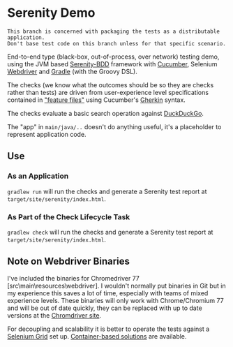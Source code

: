 # Serenity Demo

```
This branch is concerned with packaging the tests as a distributable application.
Don't base test code on this branch unless for that specific scenario.
```

End-to-end type (black-box, out-of-process, over network) testing demo, using the JVM based [Serenity-BDD](http://www.thucydides.info/#/) framework with [Cucumber](https://cucumber.io/), Selenium [Webdriver](https://www.seleniumhq.org/docs/03_webdriver.jsp) and [Gradle](https://gradle.org/) (with the Groovy DSL).

The checks (we know what the outcomes should be so they are checks rather than tests) are driven from user-experience level specifications contained in ["feature files"](src/main/resources/features/search/search.feature) using Cucumber's [Gherkin](https://cucumber.io/docs/gherkin/reference/) syntax.

The checks evaluate a basic search operation against [DuckDuckGo](https://duckduckgo.com/).

The "app" in `main/java/..` doesn't do anything useful, it's a placeholder to represent application code.  

## Use

### As an Application
`gradlew run` will run the checks and generate a Serenity test report at `target/site/serenity/index.html`.

### As Part of the Check Lifecycle Task
`gradlew check` will run the checks and generate a Serenity test report at `target/site/serenity/index.html`.

## Note on Webdriver Binaries

I've included the binaries for Chromedriver 77 [src\main\resources\webdriver]. I wouldn't normally put binaries in Git but in my experience this saves a lot of time, especially with teams of mixed experience levels. These binaries will only work with Chrome/Chromium 77 and will be out of date quickly, they can be replaced with up to date versions at the [Chromdriver site](https://sites.google.com/a/chromium.org/chromedriver/downloads).

For decoupling and scalability it is better to operate the tests against a [Selenium Grid](https://github.com/SeleniumHQ/selenium/wiki/Grid2) set up. [Container-based solutions](https://opensource.zalando.com/zalenium/) are available. 
